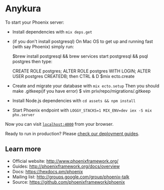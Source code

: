 # Anykura

To start your Phoenix server:

  * Install dependencies with `mix deps.get`
  * (if you don't install postgresql)
    On Mac OS to get up and running fast (with say Phoenix) simply run:

    $brew install postgresql && brew services start postgresql && psql postgres
    then type:

    CREATE ROLE postgres;
    ALTER ROLE postgres WITH LOGIN;
    ALTER USER postgres CREATEDB;
    then CTRL & D
    $mix ecto.create
  * Create and migrate your database with `mix ecto.setup`
    Then you should make .gitkeep(if you have error)
    $ vim priv/repo/migrations/.gitkeep 
  * Install Node.js dependencies with `cd assets && npm install`
  * Start Phoenix endpoint with `LOGGY_STACKS=1 MIX_ENV=dev iex -S mix phx.server`

Now you can visit [`localhost:4000`](http://localhost:4000) from your browser.

Ready to run in production? Please [check our deployment guides](http://www.phoenixframework.org/docs/deployment).

## Learn more

  * Official website: http://www.phoenixframework.org/
  * Guides: http://phoenixframework.org/docs/overview
  * Docs: https://hexdocs.pm/phoenix
  * Mailing list: http://groups.google.com/group/phoenix-talk
  * Source: https://github.com/phoenixframework/phoenix
